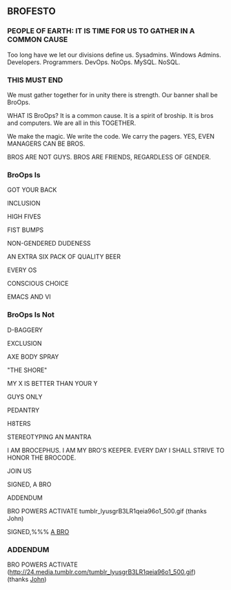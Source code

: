 ## BROFESTO

### PEOPLE OF EARTH: IT IS TIME FOR US TO GATHER IN A COMMON CAUSE

Too long have we let our divisions define us. Sysadmins. Windows
Admins. Developers. Programmers. DevOps. NoOps. MySQL. NoSQL.

### THIS MUST END

We must gather together for in unity there is strength. Our banner
shall be BroOps.

WHAT IS BroOps? It is a common cause. It is a spirit of broship. It is
bros and computers. We are all in this TOGETHER.

We make the magic. We write the code. We carry the pagers. YES, EVEN
MANAGERS CAN BE BROS.

BROS ARE NOT GUYS. BROS ARE FRIENDS, REGARDLESS OF GENDER.

### BroOps Is

GOT YOUR BACK

INCLUSION

HIGH FIVES

FIST BUMPS

NON-GENDERED DUDENESS

AN EXTRA SIX PACK OF QUALITY BEER

EVERY OS

CONSCIOUS CHOICE

EMACS AND VI

### BroOps Is Not

D-BAGGERY

EXCLUSION

AXE BODY SPRAY

"THE SHORE"

MY X IS BETTER THAN YOUR Y

GUYS ONLY

PEDANTRY

H8TERS

STEREOTYPING
AN MANTRA

I AM BROCEPHUS. I AM MY BRO'S KEEPER. EVERY DAY I SHALL STRIVE TO
HONOR THE BROCODE.


JOIN US


SIGNED,
A BRO

ADDENDUM

BRO POWERS ACTIVATE
tumblr_lyusgrB3LR1qeia96o1_500.gif
(thanks John)

SIGNED,%%%
[A BRO](http://www.twitter.com/philiph)

### ADDENDUM

BRO POWERS ACTIVATE  
(http://24.media.tumblr.com/tumblr_lyusgrB3LR1qeia96o1_500.gif)  
(thanks [John](http://www.twitter.com/strife25))
